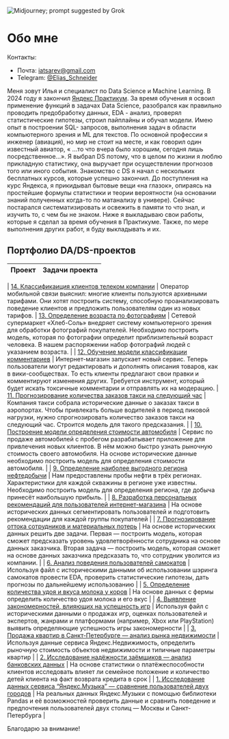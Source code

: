 ![](https://upload.wikimedia.org/wikipedia/commons/thumb/6/67/Neural_network_-_Midjourney_and_Grok.png/640px-Neural_network_-_Midjourney_and_Grok.png 'Midjourney; prompt suggested by Grok')

# Обо мне


Контакты:

* Почта: [iatsarev@gmail.com](mailto:iatsarev@gmail.com)
* Telegram: [@Elias_Schneider](https://t.me/Elias_Schneider)

Меня зовут Илья и специалист по Data Science и Machine Learning.
В 2024 году я закончил [Яндекс Практикум](https://practicum.yandex.ru/).
За время обучения я освоил применение функций в задачах Data Science, разобрался как правильно проводить предобработку данных, EDA - анализ, проверял статистические гипотезы, строил пайплайны и обучал модели. Имею опыт в построении SQL- запросов, выполнения задач в области компьютерного зрения и ML для текстов.
По основной профессии я инженер (авиация), но мир не стоит на месте, и как говорил один известный авиатор, « …то что вчера было хорошим, сегодня лишь посредственное…».
Я выбрал DS потому, что в целом по жизни я люблю прикладную статистику, она выручает при осуществлении прогнозов того или иного события. Знакомство с DS я начал с нескольких бесплатных курсов, которые успешно закончил. До поступления на курс Яндекса, я прикидывал бытовые вещи «на глазок», опираясь на простейшие формулы статистики и теории вероятности (на основании знаний полученных когда-то по матанализу в универе). Сейчас постарался систематизировать и освежить в памяти то что знал, и изучить то, с чем бы не знаком. 
Ниже я выкладываю свои работы, которые я сделал за время обучения в Практикуме. Также, по мере выполнения других работ, я буду выкладывать и их.


## Портфолио DA/DS-проектов

 | Проект | Задачи проекта |
| :-----------| :----------- | 

| [14. Классификаиция клиентов телеком компании](https://github.com/Sarmatose/DS-portfolio/blob/main/14%20Communications%20(Diploma)/Communications.ipynb) | Оператор мобильной связи выяснил: многие клиенты пользуются архивными тарифами. Они хотят построить систему, способную проанализировать поведение клиентов и предложить пользователям один из новых тарифов. 
| [13. Определение возраста по фотографиям](https://github.com/Sarmatose/DS-portfolio/blob/main/13%20Online%20Supermarket/Online%20Supermarket.ipynb) | Сетевой супермаркет «Хлеб-Соль» внедряет систему компьютерного зрения для обработки фотографий покупателей. Необходимо построить модель, которая по фотографии определит приблизительный возраст человека. В нашем распоряжении набор фотографий людей с указанием возраста. |
| [12. Обучение модели классификации комментариев](https://github.com/Sarmatose/DS-portfolio/blob/main/12%20Marketplace/Marketplace.ipynb) | Интернет-магазин запускает новый сервис. Теперь пользователи могут редактировать и дополнять описания товаров, как в вики-сообществах. То есть клиенты предлагают свои правки и комментируют изменения других. Требуется инструмент, который будет искать токсичные комментарии и отправлять их на модерацию. 
| [11. Прогнозирование количества заказов такси на следующий час](https://github.com/Sarmatose/DS-portfolio/blob/main/11%20Taxi/Taxi.ipynb) | Компания такси собрала исторические данные о заказах такси в аэропортах. Чтобы привлекать больше водителей в период пиковой нагрузки, нужно спрогнозировать количество заказов такси на следующий час. Строится модель для такого предсказания. |
| [10. Построение модели определения стоимости автомобиля](https://github.com/Sarmatose/DS-portfolio/blob/main/10%20Cars/Cars.ipynb) | Сервис по продаже автомобилей с пробегом  разрабатывает приложение для привлечения новых клиентов. В нём можно быстро узнать рыночную стоимость своего автомобиля. На основе исторические данные необходимо построить модель для определения стоимости автомобиля.  |
| [9. Определение наиболее выгодного региона нефтедобычи](https://github.com/Sarmatose/DS-portfolio/blob/main/9%20Oil%20production/Oil%20Production.ipynb) | Нам предоставлены пробы нефти в трёх регионах. Характеристики для каждой скважины в регионе уже известны. Необходимо построить модель для определения региона, где добыча принесёт наибольшую прибыль.  |
| [8. Разработка персональных рекомендаций для пользователей интернет-магазина](https://github.com/Sarmatose/DS-portfolio/blob/main/8%20One%20click/One%20click.ipynb) | На основе исторических данных сегментировать пользователей и подготовить рекомендации для каждой группы покупателей |
| [7. Прогнозирование оттока сотрудников и материальных потерь](https://github.com/Sarmatose/DS-portfolio/blob/main/7%20HR-analytics/HR-analytics.ipynb) | На основе исторических данных решить две задачи. Первая — построить модель, которая сможет предсказать уровень удовлетворённости сотрудника на основе данных заказчика. Вторая задача — построить модель, которая сможет на основе данных заказчика предсказать то, что сотрудник уволится из компании. |
| [6. Анализ поведения пользователей самокатов](https://github.com/Sarmatose/DS-portfolio/blob/main/6%20Scooters/Scooters.ipynb) | Используя файл с историческими данными об использовании шэринга самокатов провести EDA, проверить статистические гипотезы, дать прогнозы по дальнейшему использованию |
| [5. Определение количества удоя и вкуса молока у коров](https://github.com/Sarmatose/DS-portfolio/blob/main/5%20Cows/Cows.ipynb) | На основе данных с фермы определить количество удоя молока и его вкус |
| [4. Выявление закономерностей, влияющих на успешность игр](https://github.com/Sarmatose/DS-portfolio/blob/main/4%20Videogames/Videogames.ipynb) | Используя файл с историческими данными о продажах игр, оценках пользователей и экспертов, жанрами и платформами (например, Xbox или PlayStation) выявить определяющие успешность игры закономерности |
| [3. Продажа квартир в Санкт-Петербурге — анализ рынка недвижимости](https://github.com/Sarmatose/DS-portfolio/blob/main/3%20Flats/Flats.ipynb) | Используя данные сервиса Яндекс.Недвижимость, определить рыночную стоимость объектов недвижимости и типичные параметры квартир |
| [2. Исследование надёжности заёмщиков — анализ банковских данных](https://github.com/Sarmatose/DS-portfolio/blob/main/2%20Banks/Banks.ipynb) | На основе статистики о платёжеспособности клиентов исследовать влияет ли семейное положение и количество детей клиента на факт возврата кредита в срок |
| [1. Исследование данных сервиса “Яндекс.Музыка” — сравнение пользователей двух городов](https://github.com/Sarmatose/DS-portfolio/tree/main/1%20Big%20Cities'%20Music) | На реальных данных Яндекс.Музыки c помощью библиотеки Pandas и её возможностей проверить данные и сравнить поведение и предпочтения пользователей двух столиц — Москвы и Санкт-Петербурга |


Благодарю за внимание!

